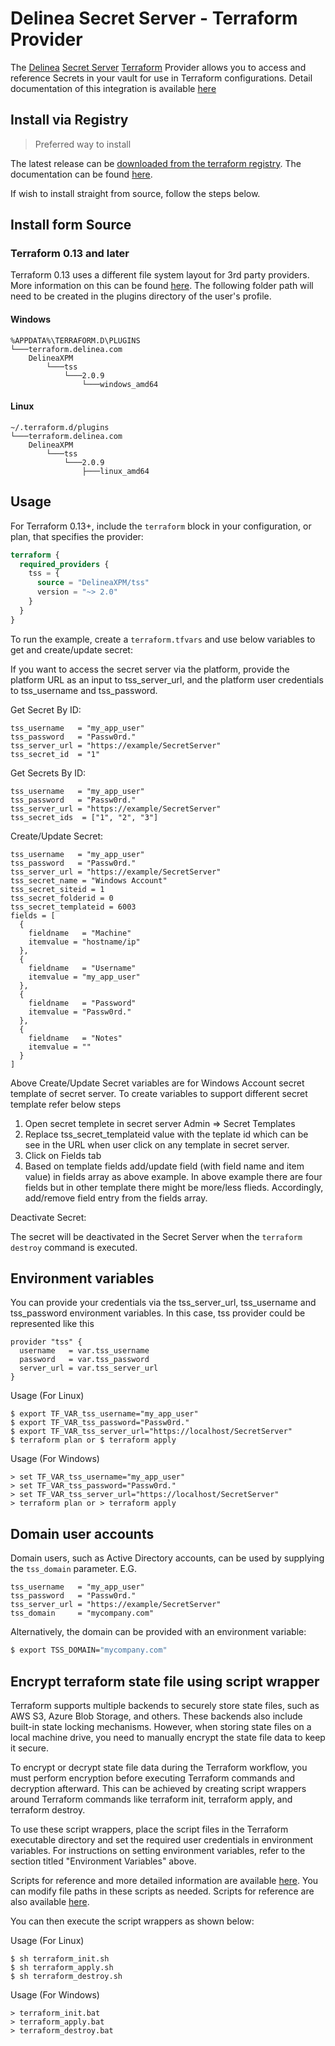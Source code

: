 # Delinea Secret Server - Terraform Provider

The [Delinea](https://delinea.com/) [Secret Server](https://delinea.com/products/secret-server/) [Terraform](https://www.terraform.io/) Provider allows you to access and reference Secrets in your vault for use in Terraform configurations. Detail documentation of this integration is available [here](https://docs.delinea.com/online-help/integrations/terraform/configure.htm)

## Install via Registry

> Preferred way to install

The latest release can be [downloaded from the terraform registry](https://registry.terraform.io/providers/DelineaXPM/tss/latest). The documentation can be found [here](https://registry.terraform.io/providers/DelineaXPM/tss/latest/docs).

If wish to install straight from source, follow the steps below.

## Install form Source

### Terraform 0.13 and later

Terraform 0.13 uses a different file system layout for 3rd party providers. More information on this can be found [here](https://www.terraform.io/upgrade-guides/0-13.html#new-filesystem-layout-for-local-copies-of-providers). The following folder path will need to be created in the plugins directory of the user's profile.

#### Windows

```text
%APPDATA%\TERRAFORM.D\PLUGINS
└───terraform.delinea.com
    DelineaXPM
        └───tss
            └───2.0.9
                └───windows_amd64
```

#### Linux

```text
~/.terraform.d/plugins
└───terraform.delinea.com
    DelineaXPM
        └───tss
            └───2.0.9
                ├───linux_amd64
```

## Usage

For Terraform 0.13+, include the `terraform` block in your configuration, or plan, that specifies the provider:

```terraform
terraform {
  required_providers {
    tss = {
      source = "DelineaXPM/tss"
      version = "~> 2.0"
    }
  }
}
```

To run the example, create a `terraform.tfvars` and use below variables to get and create/update secret:

If you want to access the secret server via the platform, provide the platform URL as an input to tss_server_url, and the platform user credentials to tss_username and tss_password.

Get Secret By ID:

```hcl
tss_username   = "my_app_user"
tss_password   = "Passw0rd."
tss_server_url = "https://example/SecretServer"
tss_secret_id  = "1"
```
Get Secrets By ID:

```hcl
tss_username   = "my_app_user"
tss_password   = "Passw0rd."
tss_server_url = "https://example/SecretServer"
tss_secret_ids  = ["1", "2", "3"]
```
Create/Update Secret:

```hcl
tss_username   = "my_app_user"
tss_password   = "Passw0rd."
tss_server_url = "https://example/SecretServer"
tss_secret_name = "Windows Account"
tss_secret_siteid = 1
tss_secret_folderid = 0
tss_secret_templateid = 6003
fields = [
  {
    fieldname   = "Machine"
    itemvalue = "hostname/ip"
  },
  {
    fieldname   = "Username"
    itemvalue = "my_app_user"
  },
  {
    fieldname   = "Password"
    itemvalue = "Passw0rd."
  },
  {
    fieldname   = "Notes"
    itemvalue = ""
  }
]
```
Above Create/Update Secret variables are for Windows Account secret template of secret server. To create variables to support different secret template refer below steps

1. Open secret templete in secret server Admin => Secret Templates
2. Replace tss_secret_templateid value with the teplate id which can be see in the URL when user click on any template in secret server.
3. Click on Fields tab
4. Based on template fields add/update field (with field name and item value) in fields array as above example. In above example there are four fields but in other template
 there might be more/less flieds. Accordingly, add/remove field entry from the fields array.

Deactivate Secret:

The secret will be deactivated in the Secret Server when the `terraform destroy` command is executed.

## Environment variables

You can provide your credentials via the tss_server_url, tss_username and tss_password environment variables.
In this case, tss provider could be represented like this 
```
provider "tss" {
  username   = var.tss_username
  password   = var.tss_password
  server_url = var.tss_server_url
}
```
Usage (For Linux)
```
$ export TF_VAR_tss_username="my_app_user"
$ export TF_VAR_tss_password="Passw0rd."
$ export TF_VAR_tss_server_url="https://localhost/SecretServer"
$ terraform plan or $ terraform apply
```
Usage (For Windows)
```
> set TF_VAR_tss_username="my_app_user"
> set TF_VAR_tss_password="Passw0rd."
> set TF_VAR_tss_server_url="https://localhost/SecretServer"
> terraform plan or > terraform apply
```

## Domain user accounts

Domain users, such as Active Directory accounts, can be used by supplying the `tss_domain` parameter. E.G.

```hcl
tss_username   = "my_app_user"
tss_password   = "Passw0rd."
tss_server_url = "https://example/SecretServer"
tss_domain     = "mycompany.com"
```

Alternatively, the domain can be provided with an environment variable:

```sh
$ export TSS_DOMAIN="mycompany.com"
```

## Encrypt terraform state file using script wrapper

Terraform supports multiple backends to securely store state files, such as AWS S3, Azure Blob Storage, and others. These backends also include built-in state locking mechanisms. However, when storing state files on a local machine drive, you need to manually encrypt the state file data to keep it secure.

To encrypt or decrypt state file data during the Terraform workflow, you must perform encryption before executing Terraform commands and decryption afterward. This can be achieved by creating script wrappers around Terraform commands like terraform init, terraform apply, and terraform destroy.

To use these script wrappers, place the script files in the Terraform executable directory and set the required user credentials in environment variables. For instructions on setting environment variables, refer to the section titled "Environment Variables" above.

Scripts for reference and more detailed information are available [here](https://docs.delinea.com/online-help/integrations/terraform/index.htm). You can modify file paths in these scripts as needed. Scripts for reference are also available [here](encryption_scripts).

You can then execute the script wrappers as shown below:

Usage (For Linux)
```
$ sh terraform_init.sh
$ sh terraform_apply.sh
$ sh terraform_destroy.sh
```
Usage (For Windows)
```
> terraform_init.bat
> terraform_apply.bat
> terraform_destroy.bat
```